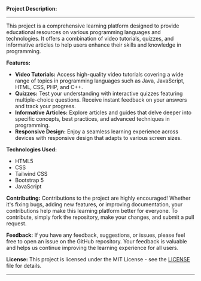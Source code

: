**Project Description:**

---

This project is a comprehensive learning platform designed to provide educational resources on various programming languages and technologies. It offers a combination of video tutorials, quizzes, and informative articles to help users enhance their skills and knowledge in programming.

**Features:**
- **Video Tutorials:** Access high-quality video tutorials covering a wide range of topics in programming languages such as Java, JavaScript, HTML, CSS, PHP, and C++.
- **Quizzes:** Test your understanding with interactive quizzes featuring multiple-choice questions. Receive instant feedback on your answers and track your progress.
- **Informative Articles:** Explore articles and guides that delve deeper into specific concepts, best practices, and advanced techniques in programming.
- **Responsive Design:** Enjoy a seamless learning experience across devices with responsive design that adapts to various screen sizes.

**Technologies Used:**
- HTML5
- CSS
- Tailwind CSS
- Bootstrap 5
- JavaScript

**Contributing:**
Contributions to the project are highly encouraged! Whether it's fixing bugs, adding new features, or improving documentation, your contributions help make this learning platform better for everyone. To contribute, simply fork the repository, make your changes, and submit a pull request.

**Feedback:**
If you have any feedback, suggestions, or issues, please feel free to open an issue on the GitHub repository. Your feedback is valuable and helps us continue improving the learning experience for all users.

**License:**
This project is licensed under the MIT License - see the [LICENSE](link-to-license-file) file for details.

---

